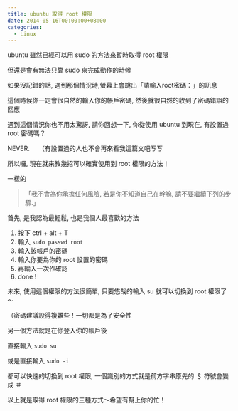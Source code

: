 ```yaml
---
title: ubuntu 取得 root 權限
date: 2014-05-16T00:00:00+08:00
categories:
  - Linux
---
```


ubuntu 雖然已經可以用 sudo 的方法來暫時取得 root 權限

但還是會有無法只靠 sudo 來完成動作的時候

如果沒記錯的話, 遇到那個情況時,螢幕上會跳出「請輸入root密碼：」的訊息

這個時候你一定會很自然的輸入你的帳戶密碼, 然後就很自然的收到了密碼錯誤的回應

遇到這個情況你也不用太驚訝, 請你回想一下, 你從使用 ubuntu 到現在, 有設置過 root 密碼嗎？

NEVER.     （有設置過的人也不會再來看我這篇文吧ㄎㄎ

所以囉, 現在就來教幾招可以確實使用到 root 權限的方法！

一樣的

> 「我不會為你承擔任何風險, 若是你不知道自己在幹嘛, 請不要繼續下列的步驟.」

首先, 是我認為最輕鬆, 也是我個人最喜歡的方法

1. 按下 ctrl + alt + T
2. 輸入 `sudo passwd root `
3. 輸入該帳戶的密碼
4. 輸入你要為你的 root 設置的密碼
5. 再輸入一次作確認
6. done !

未來, 使用這個權限的方法很簡單, 只要悠哉的輸入 su 就可以切換到 root 權限了～

（密碼建議設得複雜些！一切都是為了安全性

另一個方法就是在你登入你的帳戶後

直接輸入 `sudo su`

或是直接輸入 `sudo -i`

都可以快速的切換到 root 權限, 一個識別的方式就是前方字串原先的 ＄ 符號會變成 ＃

以上就是取得 root 權限的三種方式～希望有幫上你的忙！

